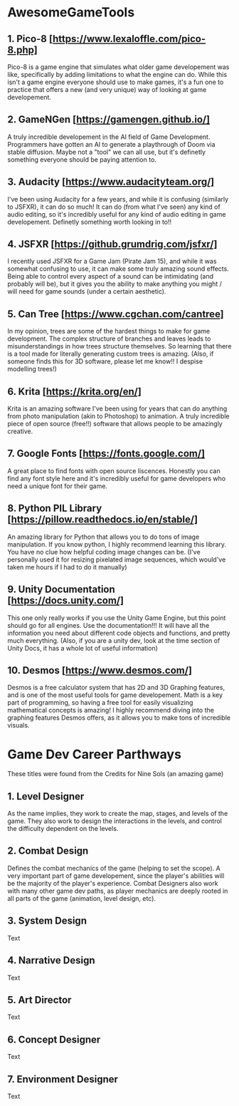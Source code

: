 # AwesomeGameTools

## 1. Pico-8 [https://www.lexaloffle.com/pico-8.php]
Pico-8 is a game engine that simulates what older game developement was like, specifically by adding limitations to what the engine can do. While this isn't a game engine everyone should use to make games, it's a fun one to practice that offers a new (and very unique) way of looking at game developement.

## 2. GameNGen [https://gamengen.github.io/]
A truly incredible developement in the AI field of Game Development. Programmers have gotten an AI to generate a playthrough of Doom via stable diffusion. Maybe not a "tool" we can all use, but it's definetly something everyone should be paying attention to.

## 3. Audacity [https://www.audacityteam.org/]
I've been using Audacity for a few years, and while it is confusing (similarly to JSFXR), it can do so much! It can do (from what I've seen) any kind of audio editing, so it's incredibly useful for any kind of audio editing in game developement. Definetly something worth looking in to!!

## 4. JSFXR [https://github.grumdrig.com/jsfxr/]
I recently used JSFXR for a Game Jam (Pirate Jam 15), and while it was somewhat confusing to use, it can make some truly amazing sound effects. Being able to control every aspect of a sound can be intimidating (and probably will be), but it gives you the ability to make anything you might / will need for game sounds (under a certain aesthetic).

## 5. Can Tree [https://www.cgchan.com/cantree]
In my opinion, trees are some of the hardest things to make for game development. The complex structure of branches and leaves leads to misunderstandings in how trees structure themselves. So learning that there is a tool made for literally generating custom trees is amazing. (Also, if someone finds this for 3D software, please let me know!! I despise modelling trees!)

## 6. Krita [https://krita.org/en/]
Krita is an amazing software I've been using for years that can do anything from photo manipulation (akin to Photoshop) to animation. A truly incredible piece of open source (free!!) software that allows people to be amazingly creative.

## 7. Google Fonts [https://fonts.google.com/]
A great place to find fonts with open source liscences. Honestly you can find any font style here and it's incredibly useful for game developers who need a unique font for their game.

## 8. Python PIL Library [https://pillow.readthedocs.io/en/stable/]
An amazing library for Python that allows you to do tons of image manipulation. If you know python, I highly recommend learning this library. You have no clue how helpful coding image changes can be. (I've personally used it for resizing pixelated image sequences, which would've taken me hours if I had to do it manually)

## 9. Unity Documentation [https://docs.unity.com/]
This one only really works if you use the Unity Game Engine, but this point should go for all engines. Use the documentation!!! It will have all the information you need about different code objects and functions, and pretty much everything. (Also, if you are a unity dev, look at the time section of Unity Docs, it has a whole lot of useful information)

## 10. Desmos [https://www.desmos.com/]
Desmos is a free calculator system that has 2D and 3D Graphing features, and is one of the most useful tools for game developement. Math is a key part of programming, so having a free tool for easily visualizing mathematical concepts is amazing! I highly recommend diving into the graphing features Desmos offers, as it allows you to make tons of incredible visuals.


# Game Dev Career Parthways
These titles were found from the Credits for Nine Sols (an amazing game)
## 1. Level Designer
As the name implies, they work to create the map, stages, and levels of the game. They also work to design the interactions in the levels, and control the difficulty dependent on the levels.

## 2. Combat Design
Defines the combat mechanics of the game (helping to set the scope). A very important part of game developement, since the player's abilities will be the majority of the player's experience. Combat Designers also work with many other game dev paths, as player mechanics are deeply rooted in all parts of the game (animation, level design, etc).

## 3. System Design
Text

## 4. Narrative Design
Text

## 5. Art Director
Text

## 6. Concept Designer
Text

## 7. Environment Designer
Text
